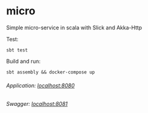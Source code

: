 
# micro

Simple micro-service in scala with Slick and Akka-Http


Test:

```
sbt test
```


Build and run:

```
sbt assembly && docker-compose up
```


###### Application:    [localhost:8080](http://localhost:8080)

###### Swagger:        [localhost:8081](http://localhost:8081)

